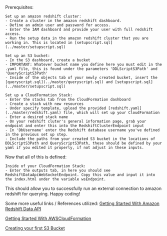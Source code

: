 Prerequisites:
    
    Set up an amazon redshift cluster:
    - Create a cluster in the amazon redshift dashboard.
    - Define an admin user and password for access.
    - Enter the IAM dashboard and provide your user with full redshift access.
    - Run the setup data in the amazon redshift cluster that you are working in. This is located in [setupscript.sql](../master/setupscript.sql)
    
    Set up an S3 bucket:
    - In the S3 dashboard, create a bucket
    - IMPORTANT: Whatever bucket name you define here you must edit in the .yaml file, this is found under the parameters 'DDLScriptS3Path' and 'QueryScriptS3Path'
    - Inside of the objects tab of your newly created bucket, insert the [queryscript.sql](../master/queryscript.sql) and [setupscript.sql](../master/setupscript.sql)
    
    Set up a CloudFormation Stack:
    - Enter the stacks tab from the CloudFormation dashboard 
    - Create a stack with new resources
    - Under specify template, upload the provided [redshift.yaml](../master/redshift.yaml) file, which will set up your CloudFormation 
    - Enter a desired stack name
    - On your redshift cluter's general information page, grab your endpoint and enter this into the RedshiftClusterEndpoint input
    - In 'DbUsername' enter the Redshift database username you've defined in the previous set up step.
    - Include the paths from your created S3 bucket in the locations of DDLScriptS3Path and QueryScriptS3Path, these should be defined by your yaml if you edited it properly, if not adjust in these inputs.

Now that all of this is defined:
    
    Inside of your CloudFormation Stack:
    - Enter the outputs tab, in here you should see RedshiftDataApiWebSocketEndpoint. Copy this value and input it into the index.html under the variable wsEndpoint.

This should allow you to successfully run an external connection to amazon redshift for querying. Happy coding!


Some more useful links / References utilized:
[Getting Started With Amazon Redshift Data API](https://github.com/aws-samples/getting-started-with-amazon-redshift-data-api/blob/main/use-cases/api-gateway-websocket-redshift-event-driven-web-app/) 

[Getting Started With AWSCloudFormation](https://docs.aws.amazon.com/AWSCloudFormation/latest/UserGuide/GettingStarted.Walkthrough.html)

[Creating your first S3 Bucket](https://docs.aws.amazon.com/AmazonS3/latest/userguide/creating-bucket.html)
